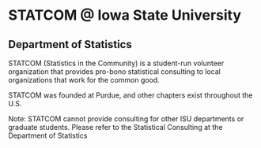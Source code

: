 # STATCOM @ Iowa State University
## Department of Statistics

STATCOM (Statistics in the Community) is a student-run volunteer organization that provides pro-bono statistical consulting to local organizations that work for the common good.

STATCOM was founded at Purdue, and other chapters exist throughout the U.S.

Note: STATCOM cannot provide consulting for other ISU departments or graduate students. Please refer to the Statistical Consulting at the Department of Statistics
